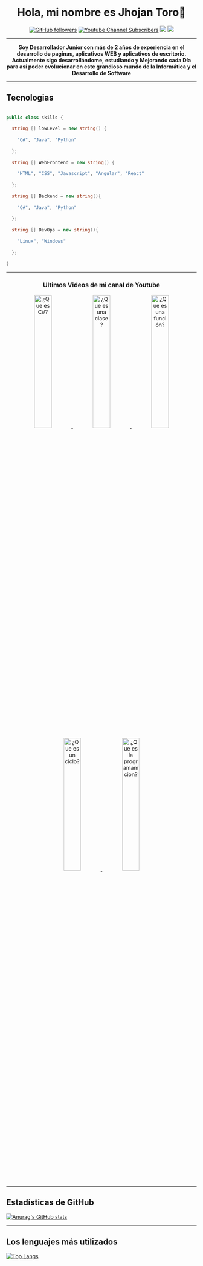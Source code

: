 <div align= "center">
  
# Hola, mi nombre es Jhojan Toro👋
[![GitHub followers](https://img.shields.io/github/followers/jdtp125753?label=Follow&style=social)](https://github.com/jdtp125753)
[![Youtube Channel Subscribers](https://img.shields.io/youtube/channel/subscribers/UCxIGNpsrjzWgY1Eyai1by3A?style=social)](https://www.youtube.com/channel/UCxIGNpsrjzWgY1Eyai1by3A)
[![](https://img.shields.io/badge/FACEBOOK-blue)](https://www.facebook.com/profile.php?id=100089324563350)
[![](https://img.shields.io/badge/LINKEDIN-grey)](https://www.linkedin.com/in/jhojan-d-toro-pérez-a032231a2/)
  

<hr />
 
**<p>Soy Desarrollador Junior con más de 2 años de experiencia en el desarrollo de paginas, aplicativos WEB y aplicativos de escritorio. Actualmente sigo desarrollándome, estudiando y Mejorando cada Día para así  poder evolucionar en este grandioso mundo de la Informática y el Desarrollo de Software</p>**
 
<hr />

<div align = "left">
  
## Tecnologias
  
```c#
  
public class skills {
  
  string [] lowLevel = new string() {
  
    "C#", "Java", "Python"
  
  };
  
  string [] WebFrontend = new string() {
    
    "HTML", "CSS", "Javascript", "Angular", "React"
  
  };
  
  string [] Backend = new string(){
  
    "C#", "Java", "Python"  
  
  };
  
  string [] DevOps = new string(){
  
    "Linux", "Windows"
  
  };
  
}
```
</div>  
  
<hr />

  ### Ultimos Videos de mi canal de Youtube
  
  <a href='https://youtu.be/wf7LTbpRlo0' target='_blank'>
    <img width='30%' src='https://img.youtube.com/vi/wf7LTbpRlo0/mqdefault.jpg' alt='¿Que es C#?' />
  </a>
  
  <a href='https://youtu.be/NpkxNGUgOyY' target='_blank'>
    <img width='30%' src='https://img.youtube.com/vi/NpkxNGUgOyY/mqdefault.jpg' alt='¿Que es una clase?' />
  </a>
  
  <a href='https://youtu.be/wwaplC0Bnzs' target='_blank'>
    <img width='30%' src='https://img.youtube.com/vi/wwaplC0Bnzs/mqdefault.jpg' alt='¿Que es una función?' />
  </a>
  
  <a href='https://youtu.be/SkpwsP4zJNg' target='_blank'>
    <img width='30%' src='https://img.youtube.com/vi/SkpwsP4zJNg/mqdefault.jpg' alt='¿Que es un ciclo?' />
  </a>
  
  
  
  <a href='https://youtu.be/QMfEOjFIl0k' target='_blank'>
    <img width='30%' src='https://img.youtube.com/vi/QMfEOjFIl0k/mqdefault.jpg' alt='¿Que es la programamcion?' />
  </a>
  
  <hr />
  
<div align = "left">

## Estadísticas de GitHub

[![Anurag's GitHub stats](https://github-readme-stats.vercel.app/api?username=jdtp125753&theme=radical)](https://github.com/jdtp125753/github-readme-stats)

<hr />
  
## Los lenguajes más utilizados
  
[![Top Langs](https://github-readme-stats.vercel.app/api/top-langs?username=jdtp125753&layout=compact&theme=radical)](https://github.com/jdtp125753/github-readme-stats)

<br>
  
</div>
  
</div>
